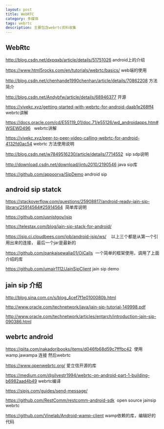 ```yaml
---
layout: post
title: WebRTC
category: 多媒体
tags: webrtc
description: 主要包含webrtc资料收集
---
```

## WebRtc

http://blog.csdn.net/dxpqxb/article/details/51751026  android上的介绍

https://www.html5rocks.com/en/tutorials/webrtc/basics/ web端的使用

http://blog.csdn.net/chenhande1990chenhan/article/details/70862208 方法简介

http://blog.csdn.net/Andybfw/article/details/68946377 开源

https://vivekc.xyz/getting-started-with-webrtc-for-android-daab1e268ff4  webrtc讲解

https://docs.oracle.com/cd/E55119_01/doc.71/e55126/wd_androidapps.htm#WSEWD496   webrtc讲解

https://vivekc.xyz/peer-to-peer-video-calling-webrtc-for-android-4132fd0ac54 webrtc 方法使用说明


http://blog.csdn.net/w7849516230/article/details/7714552  sip sdp说明

http://download.csdn.net/download/jintu2010/2190546  java sip库

https://github.com/appoorva/SipDemo android sip


## android sip statck

https://stackoverflow.com/questions/25908817/android-ready-jain-sip-library/25914564#25914564  简单库说明

https://github.com/usnistgov/jsip

https://telestax.com/blog/jain-sip-stack-for-android/

https://jsip.ci.cloudbees.com/job/android-jsip/ws/    以上三个都是从第一个引用出来的连接， 最后一个jar是最新的

https://github.com/pankajsewalia01/OiCalls  一个简单的框架使用，调用了上面介绍的库

https://github.com/umair1112/JainSipClient  jain sip demo


## jain sip 介绍

http://blog.sina.com.cn/s/blog_4cef7f1e0100080b.html

http://www.oracle.com/technetwork/java/jain-sip-tutorial-149998.pdf

http://www.oracle.com/technetwork/articles/entarch/introduction-jain-sip-090386.html

## webrtc android

https://qiita.com/nakadoribooks/items/d046fb68d59c7fffbc42  使用wamp.jawampa 连接 然后webrtc

https://www.openwebrtc.org/ 爱立信开源的库

https://medium.com/@silvestr1994/webrtc-on-android-part-1-building-b6982aad4b49 webrtc编译

https://sipjs.com/guides/send-message/

https://github.com/RestComm/restcomm-android-sdk  open source jainsip webrtc

https://github.com/Vinelab/Android-wamp-client wamp依赖的库，编辑好的代码



